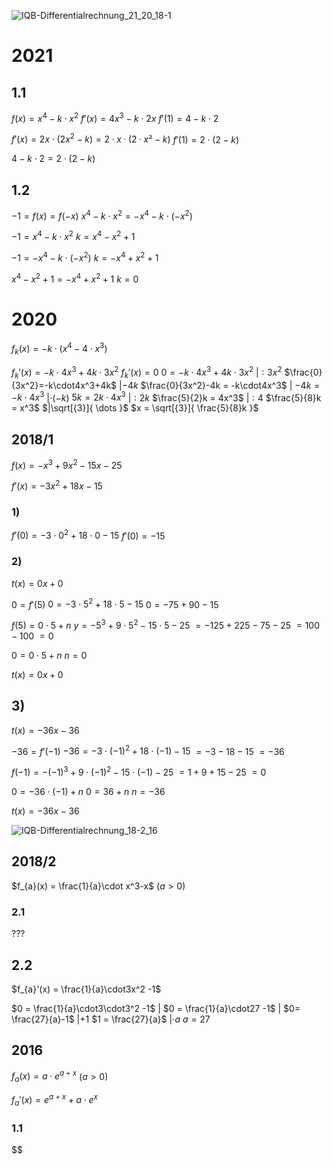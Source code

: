![IQB-Differentialrechnung_21_20_18-1](Mathe/2/2.5/Übungmaterial/ABs/IQB-Differentialrechnung_21_20_18-1.png)

# 2021
## 1.1
$f(x)=x^4-k\cdot x^2$
$f'(x) = 4x^3-k\cdot2x$
$f'(1) = 4-k\cdot2$

$f'(x) = 2x\cdot(2x^2-k) = 2· x·(2· x²-k)$
$f'(1) = 2\cdot(2-k)$

$4-k\cdot2 = 2\cdot(2-k)$

## 1.2
$-1 = f(x) = f(-x)$
$x^4-k\cdot x^2 = -x^4-k\cdot(-x^2)$

$-1 = x^4 - k\cdot x^2$
$k = x^4 -x^2 +1$

$-1 = -x^4 -k\cdot(-x^2)$
$k = -x^4 +x^2 +1$

$x^4 -x^2 +1 = -x^4 +x^2 +1$
$k = 0$

# 2020
$f_{k}(x) = -k\cdot(x^4-4\cdot x^3)$

$f_{k}'(x) = -k\cdot4x^3 +4k\cdot3x^2$
$f_{k}'(x) = 0$
$0 = -k\cdot4x^3+4k\cdot3x^2$ $|:3x^2$
$\frac{0}{3x^2}=-k\cdot4x^3+4k$ $|-4k$
$\frac{0}{3x^2}-4k = -k\cdot4x^3$ $|$
$-4k = -k\cdot4x^3$ $|\cdot(-k)$
$5k = 2k\cdot4x^3$ $|:2k$
$\frac{5}{2}k = 4x^3$ $|:4$
$\frac{5}{8}k = x^3$ $|\sqrt[{3}]{ \dots }$
$x = \sqrt[{3}]{ \frac{5}{8}k }$

## 2018/1
$f(x) = -x^3 +9x^2-15x-25$

$f'(x) = -3x^2 +18x -15$

### 1)
$f'(0) = -3\cdot0^2 +18\cdot0 -15$
$f'(0) = -15$

### 2)
$t(x) = 0x+0$

$0 = f'(5)$
$0 = -3\cdot5^2 +18\cdot5 -15$
$0 = -75 + 90 -15$

$f(5) = 0\cdot5 +n$
$y = -5^3+9\cdot5^2 -15\cdot5 -25$
$=-125+225-75-25$
$= 100 -100$
$= 0$

$0 = 0\cdot5 +n$
$n = 0$

$t(x) = 0x+0$

## 3)
$t(x) = -36x - 36$

$-36 = f'(-1)$
$-36 = -3\cdot(-1)^2 +18\cdot(-1)-15$
$= -3 - 18 -15$
$= -36$

$f(-1) = -(-1)^3 +9\cdot(-1)^2 -15\cdot(-1)-25$
$= 1 + 9 + 15 -25$
$= 0$

$0 = -36\cdot(-1) + n$
$0 = 36 + n$
$n = -36$

$t(x) = -36x - 36$

![IQB-Differentialrechnung_18-2_16](Mathe/2/2.5/Übungmaterial/ABs/IQB-Differentialrechnung_18-2_16.png)

## 2018/2
$f_{a}(x) = \frac{1}{a}\cdot x^3-x$ $(a> 0)$

### 2.1
???

## 2.2
$f_{a}'(x) = \frac{1}{a}\cdot3x^2 -1$

$0 = \frac{1}{a}\cdot3\cdot3^2 -1$ $|$
$0 = \frac{1}{a}\cdot27 -1$ $|$
$0= \frac{27}{a}-1$ $| +1$
$1 = \frac{27}{a}$ $|\cdot a$
$a = 27$

## 2016
$f_{a}(x) = a\cdot e^{a+x}$ $(a > 0)$

$f_{a}'(x) = e^{a+x} + a\cdot e^{x}$

### 1.1
$$
